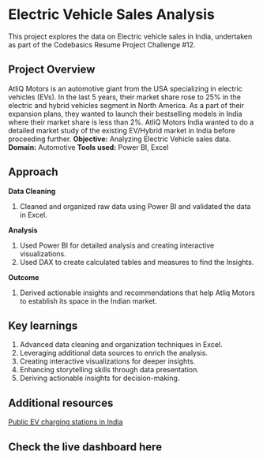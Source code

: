 # Electric Vehicle Sales Analysis
This project explores the data on Electric vehicle sales in India, undertaken as part of the Codebasics Resume Project Challenge #12.

## Project Overview
AtliQ Motors is an automotive giant from the USA specializing in electric vehicles (EVs). In the last 5 years, their market share rose to 25% in the electric and hybrid vehicles segment in North America. As a part of their expansion plans, they wanted to launch their bestselling models in India where their market share is less than 2%. AtliQ Motors India wanted to do a detailed market study of the existing EV/Hybrid market in India before proceeding further.
       **Objective:** Analyzing Electric Vehicle sales data.
       **Domain:** Automotive
       **Tools used:** Power BI, Excel

## Approach
**Data Cleaning**
  1. Cleaned and organized raw data using Power BI and validated the data in Excel.

**Analysis**
  1. Used Power BI for detailed analysis and  creating interactive visualizations.
  2. Used DAX to create calculated tables and measures to find the Insights.

**Outcome**
  1. Derived actionable insights and recommendations that help Atliq Motors to establish its space in the Indian market.

## Key learnings
 1. Advanced data cleaning and organization techniques in Excel.
 2. Leveraging additional data sources to enrich the analysis.
 3. Creating interactive visualizations for deeper insights.
 4. Enhancing storytelling skills through data presentation.
 5. Deriving actionable insights for decision-making.

## Additional resources
  [Public EV charging stations in India](https://pib.gov.in/PressReleaseIframePage.aspx?PRID=2003003)

## Check the live dashboard here
